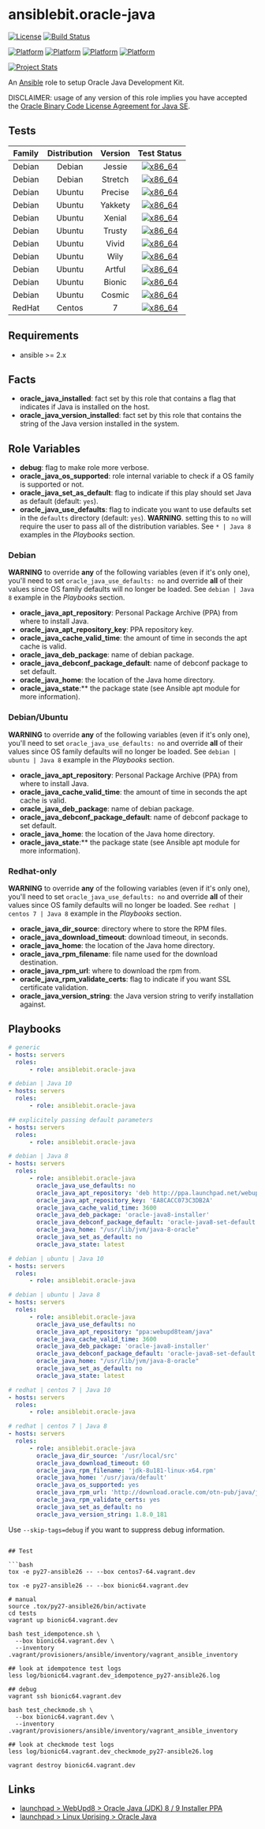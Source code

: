 # ansiblebit.oracle-java

[![License](https://img.shields.io/badge/license-New%20BSD-blue.svg?style=flat)](https://raw.githubusercontent.com/ansiblebit/oracle-java/master/LICENSE)
[![Build Status](https://travis-ci.org/ansiblebit/oracle-java.svg?branch=master)](https://travis-ci.org/ansiblebit/oracle-java)

[![Platform](http://img.shields.io/badge/platform-centos-932279.svg?style=flat)](CentOS)
[![Platform](http://img.shields.io/badge/platform-debian-a80030.svg?style=flat)](Debian)
[![Platform](http://img.shields.io/badge/platform-redhat-cc0000.svg?style=flat)](RedHat)
[![Platform](http://img.shields.io/badge/platform-ubuntu-dd4814.svg?style=flat)](Ubuntu)

[![Project Stats](https://www.openhub.net/p/ansiblebit-oracle-java/widgets/project_thin_badge.gif)](https://www.openhub.net/p/ansiblebit-oracle-java/)

An [Ansible](http://www.ansible.com) role to setup Oracle Java Development Kit. 

DISCLAIMER: usage of any version of this role implies you have accepted the
[Oracle Binary Code License Agreement for Java SE](http://www.oracle.com/technetwork/java/javase/terms/license/index.html).

## Tests

| Family | Distribution | Version | Test Status |
|:-:|:-:|:-:|:-:|
| Debian | Debian  | Jessie    | [![x86_64](http://img.shields.io/badge/x86_64-passed-006400.svg?style=flat)](x) |
| Debian | Debian  | Stretch   | [![x86_64](http://img.shields.io/badge/x86_64-passed-006400.svg?style=flat)](x) |
| Debian | Ubuntu  | Precise   | [![x86_64](http://img.shields.io/badge/x86_64-passed-006400.svg?style=flat)](x) |
| Debian | Ubuntu  | Yakkety   | [![x86_64](http://img.shields.io/badge/x86_64-passed-006400.svg?style=flat)](x) |
| Debian | Ubuntu  | Xenial    | [![x86_64](http://img.shields.io/badge/x86_64-passed-006400.svg?style=flat)](x) |
| Debian | Ubuntu  | Trusty    | [![x86_64](http://img.shields.io/badge/x86_64-passed-006400.svg?style=flat)](x) |
| Debian | Ubuntu  | Vivid     | [![x86_64](http://img.shields.io/badge/x86_64-passed-006400.svg?style=flat)](x) |
| Debian | Ubuntu  | Wily      | [![x86_64](http://img.shields.io/badge/x86_64-passed-006400.svg?style=flat)](x) |
| Debian | Ubuntu  | Artful    | [![x86_64](http://img.shields.io/badge/x86_64-passed-006400.svg?style=flat)](x) |
| Debian | Ubuntu  | Bionic    | [![x86_64](http://img.shields.io/badge/x86_64-passed-006400.svg?style=flat)](x) |
| Debian | Ubuntu  | Cosmic    | [![x86_64](http://img.shields.io/badge/x86_64-passed-006400.svg?style=flat)](x) |
| RedHat | Centos  | 7         | [![x86_64](http://img.shields.io/badge/x86_64-passed-006400.svg?style=flat)](x) |

## Requirements

- ansible >= 2.x

## Facts

- **oracle_java_installed**: fact set by this role that contains a flag that indicates if Java is installed on the host.
- **oracle_java_version_installed**: fact set by this role that contains the string of the Java version installed in the system.

## Role Variables

- **debug**: flag to make role more verbose.
- **oracle_java_os_supported**: role internal variable to check if a OS family is supported or not.
- **oracle_java_set_as_default**: flag to indicate if this play should set Java as default (default: `yes`).
- **oracle_java_use_defaults**: flag to indicate you want to use defaults set in the `defaults` directory (default: `yes`).
  **WARNING**. setting this to `no` will require the user to pass all of the distribution variables.
  See `* | Java 8` examples in the _Playbooks_ section.

### Debian

**WARNING** to override **any** of the following variables (even if it's only one),
you'll need to set `oracle_java_use_defaults: no` and override **all** of their values since
OS family defaults will no longer be loaded.
See `debian | Java 8` example in the _Playbooks_ section.

- **oracle_java_apt_repository**: Personal Package Archive (PPA) from where to install Java.
- **oracle_java_apt_repository_key**: PPA repository key.
- **oracle_java_cache_valid_time**: the amount of time in seconds the apt cache is valid.
- **oracle_java_deb_package**: name of debian package.
- **oracle_java_debconf_package_default**: name of debconf package to set default.
- **oracle_java_home**: the location of the Java home directory.
- **oracle_java_state**:** the package state (see Ansible apt module for more information).

### Debian/Ubuntu

**WARNING** to override **any** of the following variables (even if it's only one),
you'll need to set `oracle_java_use_defaults: no` and override **all** of their values since
OS family defaults will no longer be loaded.
See `debian | ubuntu | Java 8` example in the _Playbooks_ section.

- **oracle_java_apt_repository**: Personal Package Archive (PPA) from where to install Java.
- **oracle_java_cache_valid_time**: the amount of time in seconds the apt cache is valid.
- **oracle_java_deb_package**: name of debian package.
- **oracle_java_debconf_package_default**: name of debconf package to set default.
- **oracle_java_home**: the location of the Java home directory.
- **oracle_java_state**:** the package state (see Ansible apt module for more information).

### Redhat-only

**WARNING** to override **any** of the following variables (even if it's only one),
you'll need to set `oracle_java_use_defaults: no` and override **all** of their values since
OS family defaults will no longer be loaded.
See `redhat | centos 7 | Java 8` example in the _Playbooks_ section.

- **oracle_java_dir_source**: directory where to store the RPM files.
- **oracle_java_download_timeout**: download timeout, in seconds.
- **oracle_java_home**: the location of the Java home directory.
- **oracle_java_rpm_filename**: file name used for the download destination.
- **oracle_java_rpm_url**: where to download the rpm from.
- **oracle_java_rpm_validate_certs**: flag to indicate if you want SSL certificate validation.
- **oracle_java_version_string**: the Java version string to verify installation against.

## Playbooks

```yaml
# generic
- hosts: servers
  roles:
      - role: ansiblebit.oracle-java

# debian | Java 10
- hosts: servers
  roles:
      - role: ansiblebit.oracle-java

## explicitely passing default parameters
- hosts: servers
  roles:
      - role: ansiblebit.oracle-java

# debian | Java 8
- hosts: servers
  roles:
      - role: ansiblebit.oracle-java
        oracle_java_use_defaults: no
        oracle_java_apt_repository: 'deb http://ppa.launchpad.net/webupd8team/java/ubuntu bionic main'
        oracle_java_apt_repository_key: 'EA8CACC073C3DB2A'
        oracle_java_cache_valid_time: 3600
        oracle_java_deb_package: 'oracle-java8-installer'
        oracle_java_debconf_package_default: 'oracle-java8-set-default'
        oracle_java_home: "/usr/lib/jvm/java-8-oracle"
        oracle_java_set_as_default: no
        oracle_java_state: latest

# debian | ubuntu | Java 10
- hosts: servers
  roles:
      - role: ansiblebit.oracle-java

# debian | ubuntu | Java 8
- hosts: servers
  roles:
      - role: ansiblebit.oracle-java
        oracle_java_use_defaults: no
        oracle_java_apt_repository: "ppa:webupd8team/java"
        oracle_java_cache_valid_time: 3600
        oracle_java_deb_package: 'oracle-java8-installer'
        oracle_java_debconf_package_default: 'oracle-java8-set-default'
        oracle_java_home: "/usr/lib/jvm/java-8-oracle"
        oracle_java_set_as_default: no
        oracle_java_state: latest

# redhat | centos 7 | Java 10
- hosts: servers
  roles:
      - role: ansiblebit.oracle-java

# redhat | centos 7 | Java 8
- hosts: servers
  roles:
      - role: ansiblebit.oracle-java
        oracle_java_dir_source: '/usr/local/src'
        oracle_java_download_timeout: 60  
        oracle_java_rpm_filename: 'jdk-8u181-linux-x64.rpm'
        oracle_java_home: '/usr/java/default'
        oracle_java_os_supported: yes
        oracle_java_rpm_url: 'http://download.oracle.com/otn-pub/java/jdk/8u181-b13/96a7b8442fe848ef90c96a2fad6ed6d1/jdk-8u181-linux-x64.rpm'
        oracle_java_rpm_validate_certs: yes
        oracle_java_set_as_default: no
        oracle_java_version_string: 1.8.0_181
```

Use `--skip-tags=debug` if you want to suppress debug information.
```

## Test

```bash
tox -e py27-ansible26 -- --box centos7-64.vagrant.dev

tox -e py27-ansible26 -- --box bionic64.vagrant.dev

# manual
source .tox/py27-ansible26/bin/activate
cd tests
vagrant up bionic64.vagrant.dev

bash test_idempotence.sh \
  --box bionic64.vagrant.dev \
  --inventory .vagrant/provisioners/ansible/inventory/vagrant_ansible_inventory

## look at idempotence test logs
less log/bionic64.vagrant.dev_idempotence_py27-ansible26.log

## debug
vagrant ssh bionic64.vagrant.dev

bash test_checkmode.sh \
  --box bionic64.vagrant.dev \
  --inventory .vagrant/provisioners/ansible/inventory/vagrant_ansible_inventory

## look at checkmode test logs
less log/bionic64.vagrant.dev_checkmode_py27-ansible26.log

vagrant destroy bionic64.vagrant.dev
```

## Links

- [launchpad > WebUpd8 > Oracle Java (JDK) 8 / 9 Installer PPA](https://launchpad.net/~webupd8team/+archive/ubuntu/java)
- [launchpad > Linux Uprising > Oracle Java](https://launchpad.net/~linuxuprising/+archive/ubuntu/java)
